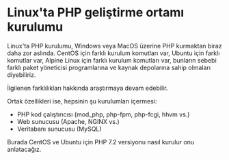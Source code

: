 # Linux'ta PHP geliştirme ortamı kurulumu

Linux'ta PHP kurulumu, Windows veya MacOS üzerine PHP kurmaktan biraz daha zor aslında. CentOS için farklı kurulum komutları var, Ubuntu için farklı komutlar var, Alpine Linux için farklı kurulum komutları var, bunların sebebi farklı paket yöneticisi programlarına ve kaynak depolarına sahip olmaları diyebiliriz. 

İlgilenen farklılıkları hakkında araştırmaya devam edebilir. 

Ortak özellikleri ise, hepsinin şu kurulumları içermesi:

- PHP kod çalıştırıcısı (mod_php, php-fpm, php-fcgi, hhvm vs.)
- Web sunucusu (Apache, NGINX vs.)
- Veritabanı sunucusu (MySQL)

Burada CentOS ve Ubuntu için PHP 7.2 versiyonu nasıl kurulur onu anlatacağız.

